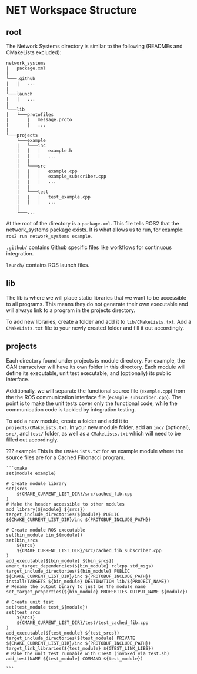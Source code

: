 # NET Workspace Structure

## root

The Network Systems directory is similar to the following (READMEs and CMakeLists excluded):

```
network_systems
|   package.xml
|
└───.github
|   |   ...
|
└───launch
|   |   ...
|
└───lib
|   └───protofiles
|       |   message.proto
|       |   ...
|
└───projects
    └───example
    |   └───inc
    |   |   |   example.h
    |   |   |   ...
    |   |
    |   └───src
    |   |   |   example.cpp
    |   |   |   example_subscriber.cpp
    |   |   |   ...
    |   |
    |   └───test
    |   |   |   test_example.cpp
    |   |   |   ...
    |
    └───...

```

At the root of the directory is a `package.xml`. This file tells ROS2 that the network_systems package exists. It is
what allows us to run, for example: `ros2 run network_systems example`.

`.github/` contains Github specific files like workflows for continuous integration.

`launch/` contains ROS launch files.

## lib

The lib is where we will place static libraries that we want to be accessible to all programs. This means they do not
generate their own executable and will always link to a program in the projects directory.

To add new libraries, create a folder and add it to `lib/CMakeLists.txt`. Add a `CMakeLists.txt` file to your newly
created folder and fill it out accordingly.

## projects

Each directory found under projects is module directory. For example, the CAN transceiver will have its own folder in
this directory. Each module will define its executable, unit test executable, and (optionally) its public interface.

Additionally, we will separate the functional source file (`example.cpp`) from the the ROS communication interface file
(`example_subscriber.cpp`). The point is to make the unit tests cover only the functional code, while the communication
code is tackled by integration testing.

To add a new module, create a folder and add it to `projects/CMakeLists.txt`. In your new module folder, add an `inc/`
(optional), `src/`, and `test/` folder, as well as a `CMakeLists.txt` which will need to be filled out accordingly.

??? example
    This is the `CMakeLists.txt` for an example module where the source files are for a Cached Fibonacci program.

    ```cmake
    set(module example)

    # Create module library
    set(srcs
        ${CMAKE_CURRENT_LIST_DIR}/src/cached_fib.cpp
    )
    # Make the header accessible to other modules
    add_library(${module} ${srcs})
    target_include_directories(${module} PUBLIC ${CMAKE_CURRENT_LIST_DIR}/inc ${PROTOBUF_INCLUDE_PATH})

    # Create module ROS executable
    set(bin_module bin_${module})
    set(bin_srcs
        ${srcs}
        ${CMAKE_CURRENT_LIST_DIR}/src/cached_fib_subscriber.cpp
    )
    add_executable(${bin_module} ${bin_srcs})
    ament_target_dependencies(${bin_module} rclcpp std_msgs)
    target_include_directories(${bin_module} PUBLIC ${CMAKE_CURRENT_LIST_DIR}/inc ${PROTOBUF_INCLUDE_PATH})
    install(TARGETS ${bin_module} DESTINATION lib/${PROJECT_NAME})
    # Rename the output binary to just be the module name
    set_target_properties(${bin_module} PROPERTIES OUTPUT_NAME ${module})

    # Create unit test
    set(test_module test_${module})
    set(test_srcs
        ${srcs}
        ${CMAKE_CURRENT_LIST_DIR}/test/test_cached_fib.cpp
    )
    add_executable(${test_module} ${test_srcs})
    target_include_directories(${test_module} PRIVATE ${CMAKE_CURRENT_LIST_DIR}/inc ${PROTOBUF_INCLUDE_PATH})
    target_link_libraries(${test_module} ${GTEST_LINK_LIBS})
    # Make the unit test runnable with CTest (invoked via test.sh)
    add_test(NAME ${test_module} COMMAND ${test_module})

    ```
